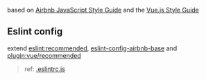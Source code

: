 based on [Airbnb JavaScript Style Guide](https://github.com/airbnb/javascript)
and the [Vue.js Style Guide](https://vuejs.org/v2/style-guide/)


## Eslint config
extend [eslint:recommended](https://eslint.org/docs/rules/), 
[eslint-config-airbnb-base](https://www.npmjs.com/package/eslint-config-airbnb-base)
and [plugin:vue/recommended](https://github.com/vuejs/eslint-plugin-vue)
> ref: [.eslintrc.js](../.eslintrc.js)
